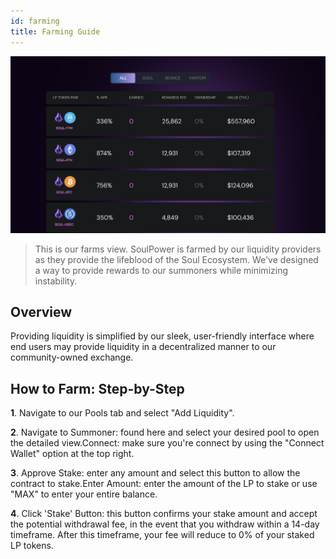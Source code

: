 ```yaml
---
id: farming
title: Farming Guide
---
```



<p>
	<a href="https://soul.sh/farms"><img src='/static/img/farms.png' alt="farms guide" /></a>
</p>

> This is our farms view. SoulPower is farmed by our liquidity providers as they provide the lifeblood of the Soul Ecosystem. We've designed a way to provide rewards to our summoners while minimizing instability.

## Overview
Providing liquidity is simplified by our sleek, user-friendly interface where end users may provide liquidity in a decentralized manner to our community-owned exchange.

## How to Farm: Step-by-Step

**1**. Navigate to our Pools tab and select "Add Liquidity".

**2**. Navigate to Summoner: found here and select your desired pool to open the detailed view.Connect: make sure you're connect by using the "Connect Wallet" option at the top right.

**3**. Approve Stake: enter any amount and select this button to allow the contract to stake.Enter Amount: enter the amount of the LP to stake or use "MAX" to enter your entire balance.

**4**. Click 'Stake' Button: this button confirms your stake amount and accept the potential withdrawal fee, in the event that you withdraw within a 14-day timeframe. After this timeframe, your fee will reduce to 0% of your staked LP tokens.